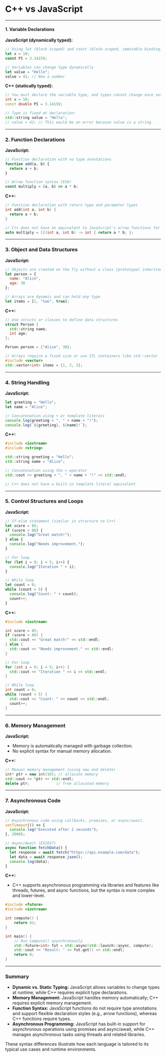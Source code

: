 # **C++ vs JavaScript**

------

#### 1. Variable Declarations

**JavaScript (dynamically typed):**

```javascript
// Using let (block-scoped) and const (block-scoped, immutable binding)
let x = 10;
const PI = 3.14159;

// Variables can change type dynamically
let value = "Hello";
value = 42; // Now a number
```

**C++ (statically typed):**

```cpp
// You must declare the variable type, and types cannot change once set.
int x = 10;
const double PI = 3.14159;

// Type is fixed at declaration:
std::string value = "Hello";
// value = 42; // This would be an error because value is a string.
```

------

### 2. Function Declarations

**JavaScript:**

```javascript
// Function declaration with no type annotations
function add(a, b) {
  return a + b;
}

// Arrow function syntax (ES6)
const multiply = (a, b) => a * b;
```

**C++:**

```cpp
// Function declaration with return type and parameter types
int add(int a, int b) {
  return a + b;
}

// C++ does not have an equivalent to JavaScript's arrow functions for defining anonymous functions (C++ lambdas are similar but with a different syntax):
auto multiply = [](int a, int b) -> int { return a * b; };
```

------

### 3. Object and Data Structures

**JavaScript:**

```javascript
// Objects are created on the fly without a class (prototypal inheritance)
let person = {
  name: "Alice",
  age: 30
};

// Arrays are dynamic and can hold any type
let items = [1, "two", true];
```

**C++:**

```cpp
// Use structs or classes to define data structures
struct Person {
  std::string name;
  int age;
};

Person person = {"Alice", 30};

// Arrays require a fixed size or use STL containers like std::vector
#include <vector>
std::vector<int> items = {1, 2, 3};
```

------

### 4. String Handling

**JavaScript:**

```javascript
let greeting = "Hello";
let name = "Alice";

// Concatenation using + or template literals
console.log(greeting + ", " + name + "!");
console.log(`${greeting}, ${name}!`);
```

**C++:**

```cpp
#include <iostream>
#include <string>

std::string greeting = "Hello";
std::string name = "Alice";

// Concatenation using the + operator
std::cout << greeting + ", " + name + "!" << std::endl;

// C++ does not have a built-in template literal equivalent
```

------

### 5. Control Structures and Loops

**JavaScript:**

```javascript
// If-else statement (similar in structure to C++)
let score = 85;
if (score > 80) {
  console.log("Great match!");
} else {
  console.log("Needs improvement.");
}

// For loop
for (let i = 0; i < 5; i++) {
  console.log("Iteration " + i);
}

// While loop
let count = 0;
while (count < 5) {
  console.log("Count: " + count);
  count++;
}
```

**C++:**

```cpp
#include <iostream>

int score = 85;
if (score > 80) {
  std::cout << "Great match!" << std::endl;
} else {
  std::cout << "Needs improvement." << std::endl;
}

// For loop
for (int i = 0; i < 5; i++) {
  std::cout << "Iteration " << i << std::endl;
}

// While loop
int count = 0;
while (count < 5) {
  std::cout << "Count: " << count << std::endl;
  count++;
}
```

------

### 6. Memory Management

**JavaScript:**

- Memory is automatically managed with garbage collection.
- No explicit syntax for manual memory allocation.

**C++:**

```cpp
// Manual memory management (using new and delete)
int* ptr = new int(10); // allocate memory
std::cout << *ptr << std::endl;
delete ptr;            // free allocated memory
```

------

### 7. Asynchronous Code

**JavaScript:**

```javascript
// Asynchronous code using callbacks, promises, or async/await.
setTimeout(() => {
  console.log("Executed after 2 seconds");
}, 2000);

// Async/Await (ES2017)
async function fetchData() {
  let response = await fetch("https://api.example.com/data");
  let data = await response.json();
  console.log(data);
}
```

**C++:**

- C++ supports asynchronous programming via libraries and features like threads, futures, and async functions, but the syntax is more complex and lower-level.

```cpp
#include <future>
#include <iostream>

int compute() {
    return 42;
}

int main() {
    // Run compute() asynchronously
    std::future<int> fut = std::async(std::launch::async, compute);
    std::cout << "Result: " << fut.get() << std::endl;
    return 0;
}
```

------

### Summary

- **Dynamic vs. Static Typing:** JavaScript allows variables to change types at runtime, while C++ requires explicit type declarations.
- **Memory Management:** JavaScript handles memory automatically; C++ requires explicit memory management.
- **Function Syntax:** JavaScript functions do not require type annotations and support flexible declaration styles (e.g., arrow functions), whereas C++ functions require types.
- **Asynchronous Programming:** JavaScript has built-in support for asynchronous operations using promises and async/await, while C++ manages asynchronous tasks using threads and related libraries.

These syntax differences illustrate how each language is tailored to its typical use cases and runtime environments.